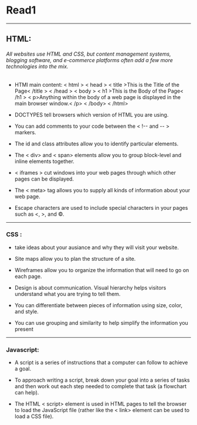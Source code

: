 # Read1
<hr />

## HTML:
###### All websites use HTML and CSS, but content management systems, blogging software, and e-commerce platforms often add a few more technologies into the mix.
- HTMl main content:
 < html >
< head >
< title >This is the Title of the Page< /title >
< /head >
< body >
< h1 >This is the Body of the Page< /h1 >
< p>Anything within the body of a web page is
displayed in the main browser window.< /p>
< /body>
< /html>

* DOCTYPES tell browsers which version of HTML you
are using.

* You can add comments to your code between the
< !-- and --  > markers.

* The id and class attributes allow you to identify
particular elements.

* The < div> and < span> elements allow you to group
block-level and inline elements together.

* < iframes > cut windows into your web pages through
which other pages can be displayed.

* The < meta> tag allows you to supply all kinds of
information about your web page.

* Escape characters are used to include special
characters in your pages such as <, >, and ©.
<hr />

### CSS :

* take ideas about your ausiance and why they will visit your website.

* Site maps allow you to plan the structure of a site.

* Wireframes allow you to organize the information that
will need to go on each page.

* Design is about communication. Visual hierarchy helps
visitors understand what you are trying to tell them.

* You can differentiate between pieces of information
using size, color, and style.

* You can use grouping and similarity to help simplify
the information you present
<hr />

### Javascript:

* A script is a series of instructions that a computer can follow to achieve a goal.

* To approach writing a script, break down your goal into
a series of tasks and then work out each step needed
to complete that task (a flowchart can help).

* The HTML < script> element is used in HTML pages
to tell the browser to load the JavaScript file (rather like the < link> element can be used to load a CSS file).

